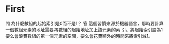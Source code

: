 # First

問 為什麼數組的起始索引是0而不是1？
答 這個習慣來源於機器語言，那時要計算一個數組元素的地址需要將數組的起始地址加上該元素的索 引。將起始索引設為1要么會浪費數組的第一個元素的空間，要么會花費額外的時間來將索引減1。
